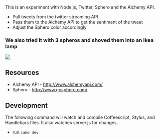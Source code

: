 This is an experiment with Node.js, Twitter, Sphero and the Alchemy API.

* Pull tweets from the twitter streaming API
* Pass them to the Alchemy API to get the sentiment of the tweet
* Adjust the Sphero color accordingly

### We also tried it with 3 spheros and shoved them into an Ikea lamp

<img src="https://fbcdn-sphotos-h-a.akamaihd.net/hphotos-ak-prn1/936271_384882201628524_1089395683_n.jpg" />

## Resources
* Alchemy API - http://www.alchemyapi.com/
* Sphero - http://www.gosphero.com/

## Development

The following command will watch and compile Coffeescript, Stylus, and Handlebars files. It also watches server.js for changes.

* run `cake dev`

